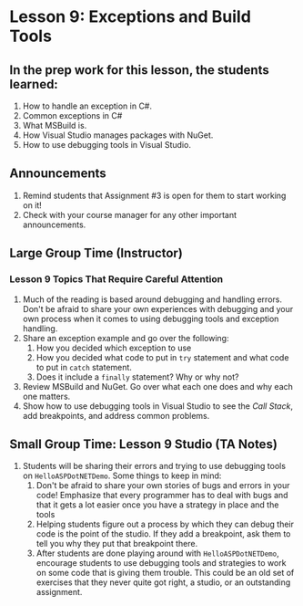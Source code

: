# Lesson 9: Exceptions and Build Tools

## In the prep work for this lesson, the students learned:

1. How to handle an exception in C#.
1. Common exceptions in C#
1. What MSBuild is.
1. How Visual Studio manages packages with NuGet.
1. How to use debugging tools in Visual Studio.

## Announcements

1. Remind students that Assignment #3 is open for them to start working on it!
1. Check with your course manager for any other important announcements.

## Large Group Time (Instructor)

### Lesson 9 Topics That Require Careful Attention

1. Much of the reading is based around debugging and handling errors. Don't be afraid to share your own experiences with debugging and your own process when it comes to using debugging tools and exception handling.
1. Share an exception example and go over the following:
   1. How you decided which exception to use
   1. How you decided what code to put in ``try`` statement and what code to put in ``catch`` statement.
   1. Does it include a ``finally`` statement? Why or why not?
1. Review MSBuild and NuGet. Go over what each one does and why each one matters.
1. Show how to use debugging tools in Visual Studio to see the *Call Stack*, add breakpoints, and address common problems.

## Small Group Time: Lesson 9 Studio (TA Notes)

1. Students will be sharing their errors and trying to use debugging tools on ``HelloASPDotNETDemo``. Some things to keep in mind:
   1. Don't be afraid to share your own stories of bugs and errors in your code! Emphasize that every programmer has to deal with bugs and that it gets a lot easier once you have a strategy in place and the tools 
   1. Helping students figure out a process by which they can debug their code is the point of the studio. If they add a breakpoint, ask them to tell you why they put that breakpoint there.
   1. After students are done playing around with ``HelloASPDotNETDemo``, encourage students to use debugging tools and strategies to work on some code that is giving them trouble. This could be an old set of exercises that they never quite got right, a studio, or an outstanding assignment.